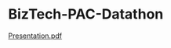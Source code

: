 # BizTech-PAC-Datathon

[Presentation.pdf](https://github.com/pjavanrood/BizTech-PAC-Datathon/files/11206397/Presentation.pdf)
